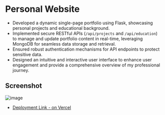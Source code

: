 # Personal Website

- Developed a dynamic single-page portfolio using Flask, showcasing personal projects and educational background.
- Implemented secure RESTful APIs (`/api/projects` and `/api/education`) to manage and update portfolio content in real-time, leveraging MongoDB for seamless data storage and retrieval.
- Ensured robust authentication mechanisms for API endpoints to protect sensitive data.
- Designed an intuitive and interactive user interface to enhance user engagement and provide a comprehensive overview of my professional journey.

## Screenshot

![image](https://github.com/alokshandilya/personal-website/assets/77057272/2de124f7-e534-476c-9299-4a664771bd18)

- [Deployment Link - on Vercel](https://alokshandilya.vercel.app)

